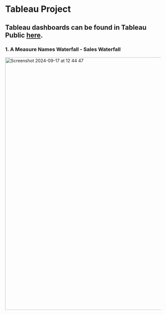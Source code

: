 # Tableau Project
## Tableau dashboards can be found in Tableau Public [here](https://public.tableau.com/app/profile/xuelian.hu/vizzes).
### 1. A Measure Names Waterfall - Sales Waterfall

<img width="816" alt="Screenshot 2024-09-17 at 12 44 47" src="https://github.com/user-attachments/assets/4f8b877e-0684-48d1-82f8-168fa9b3895e">
